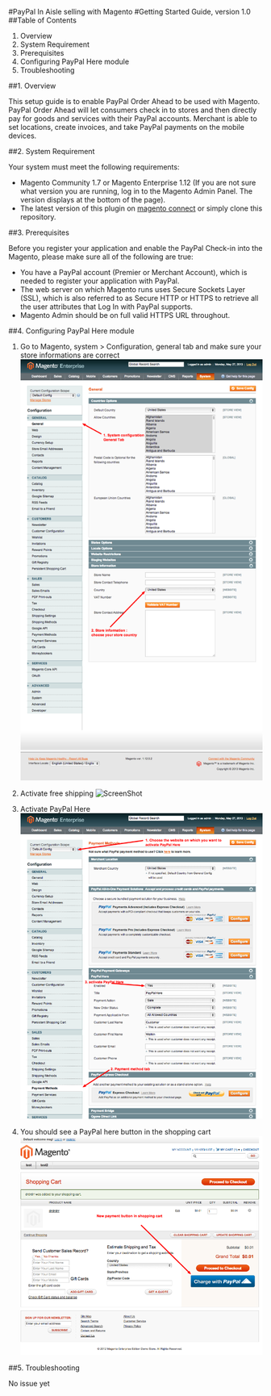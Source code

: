 #PayPal In Aisle selling with Magento
#Getting Started Guide, version 1.0
##Table of Contents

1. Overview
2. System Requirement
3. Prerequisites
4. Configuring PayPal Here module
5. Troubleshooting
 
##1. Overview

This setup guide is to enable PayPal Order Ahead to be used with Magento. PayPal Order Ahead will let consumers check in to stores and then directly pay for goods and services with their PayPal accounts. Merchant is able to set locations, create invoices, and take PayPal payments on the mobile devices.

##2. System Requirement

Your system must meet the following requirements:

* Magento Community 1.7 or Magento Enterprise 1.12 (If you are not sure what version you are running, log in to the Magento Admin Panel. The version displays at the bottom of the page).
* The latest version of this plugin on [magento connect](http://www.magentocommerce.com/magento-connect/catalog/product/view/id/17221/s/paypal-in-aisle-selling-6567/) or simply clone this repository.


##3. Prerequisites

Before you register your application and enable the PayPal Check-in into the Magento, please make sure all of the following are true:

* You have a PayPal account (Premier or Merchant Account), which is needed to register your application with PayPal.
* The web server on which Magento runs uses Secure Sockets Layer (SSL), which is also referred to as Secure HTTP or HTTPS to retrieve all the user attributes that Log In with PayPal supports.
* Magento Admin should be on full valid HTTPS URL throughout.

##4. Configuring PayPal Here module

1. Go to Magento, system > Configuration, general tab and make sure your store informations are correct
![ScreenShot](readmeimages/InAisleSelling_conf_01.png)

2. Activate free shipping
![ScreenShot](readmeimages/InAisleSelling_config_02.png)

3. Activate PayPal Here
![ScreenShot](readmeimages/InAisleSelling_conf_03.png)

4. You should see a PayPal here button in the shopping cart
![ScreenShot](readmeimages/InAisleSelling_conf_04.png)

##5. Troubleshooting

No issue yet